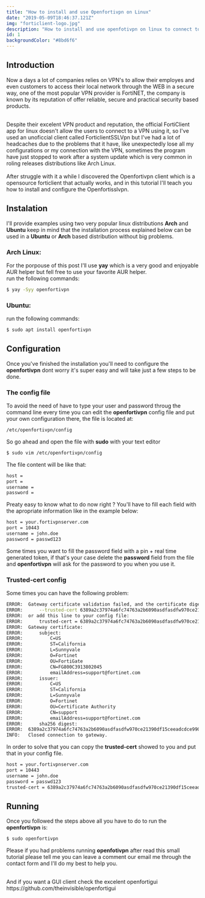 ```yaml
---
title: "How to install and use Openfortivpn on Linux"
date: "2019-05-09T18:46:37.121Z"
img: "forticlient-logo.jpg"
description: "How to install and use openfotivpn on linux to connect to fortinet vpn"
id: 1
backgroundColor: "#8bd6f6"
---
```

## Introduction
Now a days a lot of companies relies on VPN's to allow their employes and even customers to access their local network
through the WEB in a secure way, one of the most popular VPN provider is FortiNET, the company is known by its reputation of 
offer reliable, secure and practical security based products.

<br/>
Despite their excelent VPN product and reputation, the official FortiClient app for linux doesn't allow the users to connect
to a VPN using it, so I've used an unoficcial client called ForticlientSSLVpn but I've had a lot of headcaches due to the
problems that it have, like unexpectedly lose all my configurations or my connection with the VPN, sometimes the program
have just stopped to work after a system update which is very common in roling releases distributions like Arch Linux.

<br/>
<br/>
After struggle with it a while I discovered the Openfortivpn client which is a opensource forticlient that actually works, 
and in this tutorial I'll teach you how to install and configure the Openfortisslvpn.

## Instalation 
I'll provide examples using two very popular linux distributions **Arch** and **Ubuntu** keep in mind that the installation 
process explained below can be used in a **Ubuntu** or **Arch** based distribution without big problems.

### Arch Linux:
For the porpouse of this post I'll use **yay** which is a very good and enjoyable AUR helper but fell free to use your favorite AUR helper.
<br>
run the following commands: 
```bash
$ yay -Syy openfortivpn
```
### Ubuntu:
run the following commands: 
```bash
$ sudo apt install openfortivpn
```

## Configuration
Once you've finished the installation you'll need to configure the **openfortivpn** dont worry it's super easy and will take just a few steps to be done.

### The config file
To avoid the need of have to type your user and password throug the command line every time you can edit the **openfortivpn** config file and put your own configuration there, the file is located at:

```bash
/etc/openfortivpn/config
```

So go ahead and open the file with **sudo** with your text editor

```bash
$ sudo vim /etc/openfortivpn/config
```

The file content will be like that:

```bash
host =
port =
username =
password =
```

Preaty easy to know what to do now right ?
You'll have to fill each field with the apropriate information like in the example below:

```bash
host = your.fortivpnserver.com
port = 10443
username = john.doe
password = passwd123
```

Some times you want to fill the password field with a pin + real time generated token, if that's your case delete the **password** field from the file and **openfortivpn** will ask for the password to you when you use it.

### Trusted-cert config

Some times you can have the following problem:
```bash
ERROR:  Gateway certificate validation failed, and the certificate digest in not in the local whitelist. If you trust it, rerun with:
ERROR:      --trusted-cert 6389a2c37974a6fc74763a2b6090asdfasdfw970ce21390df15ceeadcdce990dfd7
ERROR:  or add this line to your config file:
ERROR:      trusted-cert = 6389a2c37974a6fc74763a2b6090asdfasdfw970ce21390df15ceeadcdce990dfd7
ERROR:  Gateway certificate:
ERROR:      subject:
ERROR:          C=US
ERROR:          ST=California
ERROR:          L=Sunnyvale
ERROR:          O=Fortinet
ERROR:          OU=FortiGate
ERROR:          CN=FG800C3913802045
ERROR:          emailAddress=support@fortinet.com
ERROR:      issuer:
ERROR:          C=US
ERROR:          ST=California
ERROR:          L=Sunnyvale
ERROR:          O=Fortinet
ERROR:          OU=Certificate Authority
ERROR:          CN=support
ERROR:          emailAddress=support@fortinet.com
ERROR:      sha256 digest:
ERROR:  6389a2c37974a6fc74763a2b6090asdfasdfw970ce21390df15ceeadcdce990dfd
INFO:   Closed connection to gateway.
```
In order to solve that you can copy the **trusted-cert** showed to you and put that in your config file.

```bash
host = your.fortivpnserver.com
port = 10443
username = john.doe
password = passwd123 
trusted-cert = 6389a2c37974a6fc74763a2b6090asdfasdfw970ce21390df15ceeadcdce990dfd
```
## Running

Once you followed the steps above all you have to do to run the **openfortivpn** is:

```bash
$ sudo openfortivpn
```

Please if you had problems running **openfotivpn** after read this small tutorial please tell me you can leave a comment our email me through the contact form and I'll do my best to help you.

<br/>
And if you want a GUI client check the excelent openfortigui https://github.com/theinvisible/openfortigui